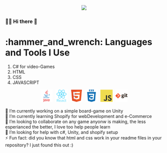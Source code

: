 
<div id="header" align="center">
  <img src="https://media.giphy.com/media/M9gbBd9nbDrOTu1Mqx/giphy.gif" width="100"/>
</div>

### :man_technologist: Hi there 👋

<div style="display=flex">
  <h1>:hammer_and_wrench: Languages and Tools I Use</h1>
  <ol>
    <li>C# for video-Games</li>
    <li>HTML</li>
    <li>CSS</li>
    <li>JAVASCRIPT</li>
  </ol>
  <div align="center" margin="200px">
  <img src="https://github.com/devicons/devicon/blob/master/icons/java/java-original-wordmark.svg" title="Java" alt="Java" width="40" height="40"/>&nbsp;
  <img src="https://github.com/devicons/devicon/blob/master/icons/react/react-original-wordmark.svg" title="React" alt="React" width="40" height="40"/>&nbsp;
  <img src="https://github.com/devicons/devicon/blob/master/icons/html5/html5-original.svg" title="HTML5" alt="HTML" width="40" height="40"/>&nbsp;
    <img src="https://github.com/devicons/devicon/blob/master/icons/css3/css3-plain-wordmark.svg"  title="CSS3" alt="CSS" width="40" height="40"/>&nbsp;
  <img src="https://github.com/devicons/devicon/blob/master/icons/javascript/javascript-original.svg" title="JavaScript" alt="JavaScript" width="40" height="40"/>&nbsp;
  <img src="https://github.com/devicons/devicon/blob/master/icons/git/git-original-wordmark.svg" title="Git" **alt="Git" width="40" height="40"/>
</div>
  <br>
</div>
🔭 I’m currently working on a simple board-game on Unity<br>
🌱 I’m currently learning Shopify for webDevelopment and e-Commerce<br>
👯 I’m looking to collaborate on any game anyonw is making, the less esperianced the better, I love too help people learn<br>
🤔 I’m looking for help with c#, Unity, and shopify setup<br>
⚡ Fun fact: did you know that html and css work in your readme files in your repository? I just found this out :)


<!--
**rjazzJohnson/rjazzJohnson** is a ✨ _special_ ✨ repository because its `README.md` (this file) appears on your GitHub profile.

Here are some ideas to get you started:

- 🔭 I’m currently working on ...
- 🌱 I’m currently learning ...
- 👯 I’m looking to collaborate on ...
- 🤔 I’m looking for help with ...
- 💬 Ask me about ...
- 📫 How to reach me: ...
- 😄 Pronouns: ...
- ⚡ Fun fact: ...
-->
